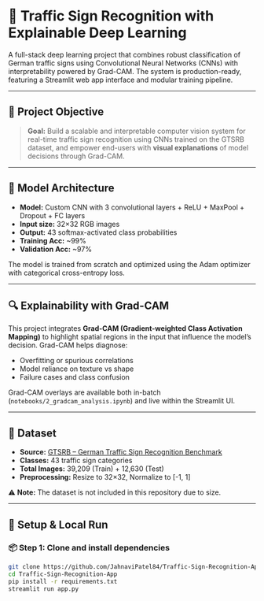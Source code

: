 # 🚦 Traffic Sign Recognition with Explainable Deep Learning

A full-stack deep learning project that combines robust classification of German traffic signs using Convolutional Neural Networks (CNNs) with interpretability powered by Grad-CAM. The system is production-ready, featuring a Streamlit web app interface and modular training pipeline.

---

## 📌 Project Objective

> **Goal:** Build a scalable and interpretable computer vision system for real-time traffic sign recognition using CNNs trained on the GTSRB dataset, and empower end-users with **visual explanations** of model decisions through Grad-CAM.

---

## 🧠 Model Architecture

- **Model:** Custom CNN with 3 convolutional layers + ReLU + MaxPool + Dropout + FC layers
- **Input size:** 32×32 RGB images
- **Output:** 43 softmax-activated class probabilities
- **Training Acc:** ~99%  
- **Validation Acc:** ~97%

The model is trained from scratch and optimized using the Adam optimizer with categorical cross-entropy loss.

---

## 🔍 Explainability with Grad-CAM

This project integrates **Grad-CAM (Gradient-weighted Class Activation Mapping)** to highlight spatial regions in the input that influence the model’s decision. Grad-CAM helps diagnose:
- Overfitting or spurious correlations
- Model reliance on texture vs shape
- Failure cases and class confusion

Grad-CAM overlays are available both in-batch (`notebooks/2_gradcam_analysis.ipynb`) and live within the Streamlit UI.


---

## 🔗 Dataset

- **Source:** [GTSRB – German Traffic Sign Recognition Benchmark](https://www.kaggle.com/datasets/meowmeowmeowmeowmeow/gtsrb-german-traffic-sign)
- **Classes:** 43 traffic sign categories
- **Total Images:** 39,209 (Train) + 12,630 (Test)
- **Preprocessing:** Resize to 32×32, Normalize to [-1, 1]

⚠️ **Note:** The dataset is not included in this repository due to size.


---

## 🧪 Setup & Local Run

### 📦 Step 1: Clone and install dependencies

```bash
git clone https://github.com/JahnaviPatel84/Traffic-Sign-Recognition-App.git
cd Traffic-Sign-Recognition-App
pip install -r requirements.txt
streamlit run app.py
